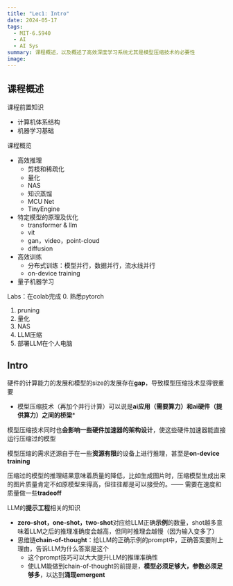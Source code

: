 ```yaml
---
title: "Lec1: Intro"
date: 2024-05-17
tags:
  - MIT-6.5940
  - AI
  - AI Sys
summary: 课程概述，以及概述了高效深度学习系统尤其是模型压缩技术的必要性
image:
---
```

## 课程概述

课程前置知识
- 计算机体系结构
- 机器学习基础

课程概览
- 高效推理
	- 剪枝和稀疏化
	- 量化
	- NAS
	- 知识蒸馏
	- MCU Net
	- TinyEngine
- 特定模型的原理及优化
	- transformer & llm
	- vit
	- gan，video，point-cloud
	- diffusion
- 高效训练
	- 分布式训练：模型并行，数据并行，流水线并行
	- on-device training
- 量子机器学习

Labs：在colab完成
0. 熟悉pytorch
1. pruning
2. 量化
3. NAS
4. LLM压缩
5. 部署LLM在个人电脑

## Intro

硬件的计算能力的发展和模型的size的发展存在**gap**，导致模型压缩技术显得很重要
- 模型压缩技术（再加个并行计算）可以说是**ai应用（需要算力）和ai硬件（提供算力）之间的桥梁***

模型压缩技术同时也**会影响一些硬件加速器的架构设计**，使这些硬件加速器能直接运行压缩过的模型

模型压缩的需求还源自于在一些**资源有限**的设备上进行推理，甚至是**on-device training**

压缩过的模型的推理结果意味着质量的降低，比如生成图片时，压缩模型生成出来的图片质量肯定不如原模型来得高，但往往都是可以接受的。—— 需要在速度和质量做一些**tradeoff**

LLM的**提示工程**相关的知识
- **zero-shot，one-shot，two-shot**对应给LLM正确**示例**的数量，shot越多意味着LLM之后的推理准确度会越高，但同时推理会越慢（因为输入变多了）
- 思维链**chain-of-thought**：给LLM的正确示例的prompt中，正确答案要附上理由，告诉LLM为什么答案是这个
	- 这个prompt技巧可以大大提升LLM的推理准确性
	- 使LLM能做到chain-of-thought的前提是，**模型必须足够大，参数必须足够多**，以达到**涌现emergent**



